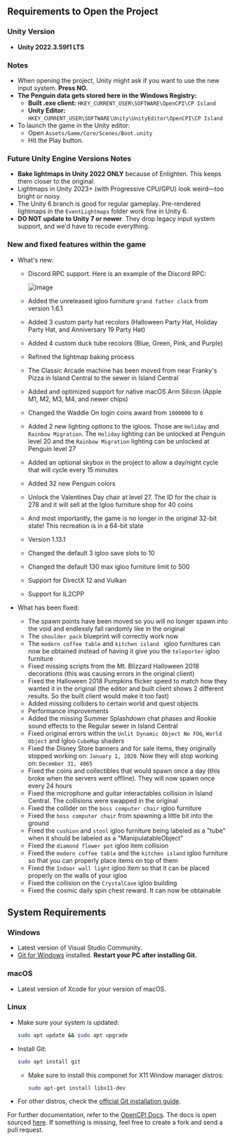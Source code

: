 ## Requirements to Open the Project

### Unity Version
- **Unity 2022.3.59f1 LTS**

### Notes
- When opening the project, Unity might ask if you want to use the new input system. **Press NO.**
- **The Penguin data gets stored here in the Windows Registry:**  
  - **Built .exe client:** `HKEY_CURRENT_USER\SOFTWARE\OpenCPI\CP Island`  
  - **Unity Editor:** `HKEY_CURRENT_USER\SOFTWARE\Unity\UnityEditor\OpenCPI\CP Island`
- To launch the game in the Unity editor:
  - Open `Assets/Game/Core/Scenes/Boot.unity`
  - Hit the Play button.

### Future Unity Engine Versions Notes
- **Bake lightmaps in Unity 2022 ONLY** because of Enlighten. This keeps them closer to the original.
- Lightmaps in Unity 2023+ (with Progressive CPU/GPU) look weird—too bright or noisy.
- The Unity 6 branch is good for regular gameplay. Pre-rendered lightmaps in the `EventLightmaps` folder work fine in Unity 6.
- **DO NOT update to Unity 7 or newer**. They drop legacy input system support, and we'd have to recode everything.

### New and fixed features within the game
- What's new:
    - Discord RPC support. Here is an example of the Discord RPC:
      
      ![image](https://github.com/user-attachments/assets/ea786664-c5fa-47e9-8d23-5776ab85b840)

    - Added the unreleased igloo furniture ```grand father clock``` from version 1.6.1
    - Added 3 custom party hat recolors (Halloween Party Hat, Holiday Party Hat, and Anniversary 19 Party Hat)
    - Added 4 custom duck tube recolors (Blue, Green, Pink, and Purple)
    - Refined the lightmap baking process
    - The Classic Arcade machine has been moved from near Franky's Pizza in Island Central to the sewer in Island Central
    - Added and optimized support for native macOS Arm Silicon (Apple M1, M2, M3, M4, and newer chips)
    - Changed the Waddle On login coins award from ```1000000``` to ```0```
    - Added 2 new lighting options to the igloos. Those are ```Holiday``` and ```Rainbow Migration```. The ```Holiday``` lighting can be unlocked at Penguin level 20 and the ```Rainbow Migration``` lighting can be unlocked at Penguin level 27
    - Added an optional skybox in the project to allow a day/night cycle that will cycle every 15 minutes
    - Added 32 new Penguin colors
    - Unlock the Valentines Day chair at level 27. The ID for the chair is 278 and it will sell at the Igloo furniture shop for 40 coins
    - And most importantly, the game is no longer in the original 32-bit state! This recreation is in a 64-bit state
    - Version 1.13.1
    - Changed the default 3 igloo save slots to 10
    - Changed the default 130 max igloo furniture limit to 500
    - Support for DirectX 12 and Vulkan
    - Support for IL2CPP

- What has been fixed:
    - The spawn points have been moved so you will no longer spawn into the void and endlessly fall randomly like in the original
    - The ```shoulder pack``` blueprint will correctly work now
    - The ```modern coffee table``` and ```kitchen island ``` igloo furnitures can now be obtained instead of having it give you the ```teleporter``` igloo furniture
    - Fixed missing scripts from the Mt. Blizzard Halloween 2018 decorations (this was causing errors in the original client)
    - Fixed the Halloween 2018 Pumpkins flicker speed to match how they wanted it in the original (the editor and built client shows 2 different results. So the built client would make it too fast)
    - Added missing colliders to certain world and quest objects
    - Performance improvements
    - Added the missing Summer Splashdown chat phases and Rookie sound effects to the Regular sewer in Island Central
    - Fixed original errors within the ```Unlit Dynamic Object No FOG```, ```World Object``` and Igloo ```CubeMap``` shaders
    - Fixed the Disney Store banners and for sale items, they originally stopped working on: ```January 1, 2020```. Now they will stop working on: ```December 31, 4065```
    - Fixed the coins and collectibles that would spawn once a day (this broke when the servers went offline). They will now spawn once every 24 hours
    - Fixed the microphone and guitar interactables collision in Island Central. The collisions were swapped in the original
    - Fixed the collider on the ```boss computer chair``` igloo furniture
    - Fixed the ```boss computer chair``` from spawning a little bit into the ground
    - Fixed the ```cushion``` and ```stool``` igloo furniture being labeled as a "tube" when it should be labeled as a "ManipulatableObject"
    - Fixed the ```diamond flower pot``` igloo item collision
    - Fixed the ```modern coffee table``` and the ```kitchen island``` igloo furniture so that you can properly place items on top of them
    - Fixed the ```Indoor wall light``` igloo item so that it can be placed properly on the walls of your igloo
    - Fixed the collision on the ```CrystalCave``` igloo building
    - Fixed the cosmic daily spin chest reward. It can now be obtainable
      
## System Requirements

### Windows
- Latest version of Visual Studio Community.
- [Git for Windows](https://git-scm.com/downloads/win) installed. **Restart your PC after installing Git.**

### macOS
- Latest version of Xcode for your version of macOS.

### Linux
- Make sure your system is updated:
  ```bash
  sudo apt update && sudo apt upgrade
  ```
- Install Git:
  ```bash
  sudo apt install git
  ```

  - Make sure to install this componet for X11 Window manager distros:
    ```bash
    sudo apt-get install libx11-dev
    ```
- For other distros, check the [official Git installation guide](https://git-scm.com/book/en/v2/Getting-Started-Installing-Git).

For further documentation, refer to the [OpenCPI Docs](https://opencpi.gitbook.io/opencpi-docs). The docs is open sourced [here](https://github.com/OpenCPIsland/OpenCPIDocs). If something is missing, feel free to create a fork and send a pull request.
